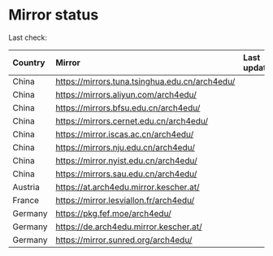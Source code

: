 <script src="./time.js"></script>
# Mirror status
Last check: <script type="text/javascript">localize(1740374520.663286);</script>

|Country|Mirror|Last update|
|:------|:-----|:----------|
|China|https://mirrors.tuna.tsinghua.edu.cn/arch4edu/|<script type="text/javascript">localize(1740335769);</script>|
|China|https://mirrors.aliyun.com/arch4edu/|<script type="text/javascript">localize(1740335769);</script>|
|China|https://mirrors.bfsu.edu.cn/arch4edu/|<script type="text/javascript">localize(1740335769);</script>|
|China|https://mirrors.cernet.edu.cn/arch4edu/|<script type="text/javascript">localize(1740335769);</script>|
|China|https://mirror.iscas.ac.cn/arch4edu/|<script type="text/javascript">localize(1740335769);</script>|
|China|https://mirrors.nju.edu.cn/arch4edu/|<script type="text/javascript">localize(1740292814);</script>|
|China|https://mirror.nyist.edu.cn/arch4edu/|<script type="text/javascript">localize(1740335769);</script>|
|China|https://mirrors.sau.edu.cn/arch4edu/|<script type="text/javascript">localize(1731653531);</script>|
|Austria|https://at.arch4edu.mirror.kescher.at/|<script type="text/javascript">localize(1740335769);</script>|
|France|https://mirror.lesviallon.fr/arch4edu/|<script type="text/javascript">localize(1740335769);</script>|
|Germany|https://pkg.fef.moe/arch4edu/|<script type="text/javascript">localize(1740335769);</script>|
|Germany|https://de.arch4edu.mirror.kescher.at/|<script type="text/javascript">localize(1740335769);</script>|
|Germany|https://mirror.sunred.org/arch4edu/|<script type="text/javascript">localize(1740335769);</script>|

<script src="./tablefilter/tablefilter.js"></script>
<script src="./table.js"></script>